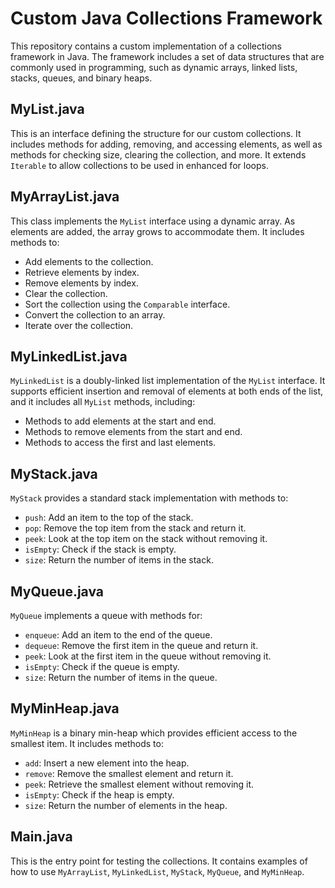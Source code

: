 # Custom Java Collections Framework

This repository contains a custom implementation of a collections framework in Java. The framework includes a set of data structures that are commonly used in programming, such as dynamic arrays, linked lists, stacks, queues, and binary heaps.

## MyList.java

This is an interface defining the structure for our custom collections. It includes methods for adding, removing, and accessing elements, as well as methods for checking size, clearing the collection, and more. It extends `Iterable` to allow collections to be used in enhanced for loops.

## MyArrayList.java

This class implements the `MyList` interface using a dynamic array. As elements are added, the array grows to accommodate them. It includes methods to:

- Add elements to the collection.
- Retrieve elements by index.
- Remove elements by index.
- Clear the collection.
- Sort the collection using the `Comparable` interface.
- Convert the collection to an array.
- Iterate over the collection.

## MyLinkedList.java

`MyLinkedList` is a doubly-linked list implementation of the `MyList` interface. It supports efficient insertion and removal of elements at both ends of the list, and it includes all `MyList` methods, including:

- Methods to add elements at the start and end.
- Methods to remove elements from the start and end.
- Methods to access the first and last elements.

## MyStack.java

`MyStack` provides a standard stack implementation with methods to:

- `push`: Add an item to the top of the stack.
- `pop`: Remove the top item from the stack and return it.
- `peek`: Look at the top item on the stack without removing it.
- `isEmpty`: Check if the stack is empty.
- `size`: Return the number of items in the stack.

## MyQueue.java

`MyQueue` implements a queue with methods for:

- `enqueue`: Add an item to the end of the queue.
- `dequeue`: Remove the first item in the queue and return it.
- `peek`: Look at the first item in the queue without removing it.
- `isEmpty`: Check if the queue is empty.
- `size`: Return the number of items in the queue.

## MyMinHeap.java

`MyMinHeap` is a binary min-heap which provides efficient access to the smallest item. It includes methods to:

- `add`: Insert a new element into the heap.
- `remove`: Remove the smallest element and return it.
- `peek`: Retrieve the smallest element without removing it.
- `isEmpty`: Check if the heap is empty.
- `size`: Return the number of elements in the heap.

## Main.java

This is the entry point for testing the collections. It contains examples of how to use `MyArrayList`, `MyLinkedList`, `MyStack`, `MyQueue`, and `MyMinHeap`.
